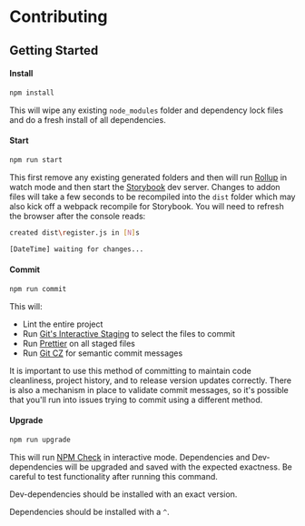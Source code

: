 # Contributing

## Getting Started

#### Install

```sh
npm install
```

This will wipe any existing `node_modules` folder and dependency lock files and do a fresh install of all dependencies.

#### Start

```sh
npm run start
```

This first remove any existing generated folders and then will run [Rollup](https://github.com/rollup/rollup) in watch mode and then start the [Storybook](https://github.com/storybookjs/storybook) dev server. Changes to addon files will take a few seconds to be recompiled into the `dist` folder which may also kick off a webpack recompile for Storybook. You will need to refresh the browser after the console reads:

```sh
created dist\register.js in [N]s

[DateTime] waiting for changes...
```

#### Commit

```sh
npm run commit
```

This will:

-   Lint the entire project
-   Run [Git's Interactive Staging](https://git-scm.com/book/en/v2/Git-Tools-Interactive-Staging) to select the files to commit
-   Run [Prettier](https://github.com/prettier/prettier) on all staged files
-   Run [Git CZ](https://github.com/streamich/git-cz) for semantic commit messages

It is important to use this method of committing to maintain code cleanliness, project history, and to release version updates correctly. There is also a mechanism in place to validate commit messages, so it's possible that you'll run into issues trying to commit using a different method.

#### Upgrade

```sh
npm run upgrade
```

This will run [NPM Check](https://github.com/dylang/npm-check) in interactive mode. Dependencies and Dev-dependencies will be upgraded and saved with the expected exactness. Be careful to test functionality after running this command.

Dev-dependencies should be installed with an exact version.

Dependencies should be installed with a `^`.
